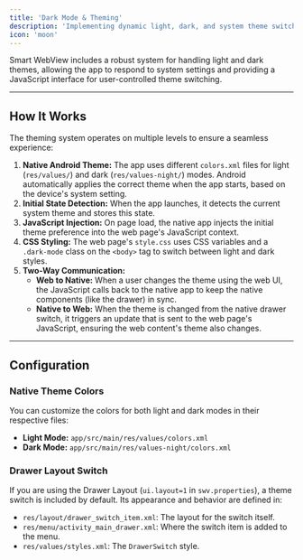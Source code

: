 ```yaml
---
title: 'Dark Mode & Theming'
description: 'Implementing dynamic light, dark, and system theme switching.'
icon: 'moon'
---
```


Smart WebView includes a robust system for handling light and dark themes, allowing the app to respond to system settings and providing a JavaScript interface for user-controlled theme switching.

---

## How It Works

The theming system operates on multiple levels to ensure a seamless experience:

1.  **Native Android Theme:** The app uses different `colors.xml` files for light (`res/values/`) and dark (`res/values-night/`) modes. Android automatically applies the correct theme when the app starts, based on the device's system setting.
2.  **Initial State Detection:** When the app launches, it detects the current system theme and stores this state.
3.  **JavaScript Injection:** On page load, the native app injects the initial theme preference into the web page's JavaScript context.
4.  **CSS Styling:** The web page's `style.css` uses CSS variables and a `.dark-mode` class on the `<body>` tag to switch between light and dark styles.
5.  **Two-Way Communication:**
    -   **Web to Native:** When a user changes the theme using the web UI, the JavaScript calls back to the native app to keep the native components (like the drawer) in sync.
    -   **Native to Web:** When the theme is changed from the native drawer switch, it triggers an update that is sent to the web page's JavaScript, ensuring the web content's theme also changes.

---

## Configuration

### Native Theme Colors

You can customize the colors for both light and dark modes in their respective files:

-   **Light Mode:** `app/src/main/res/values/colors.xml`
-   **Dark Mode:** `app/src/main/res/values-night/colors.xml`

### Drawer Layout Switch

If you are using the Drawer Layout (`ui.layout=1` in `swv.properties`), a theme switch is included by default. Its appearance and behavior are defined in:

-   `res/layout/drawer_switch_item.xml`: The layout for the switch itself.
-   `res/menu/activity_main_drawer.xml`: Where the switch item is added to the menu.
-   `res/values/styles.xml`: The `DrawerSwitch` style.
